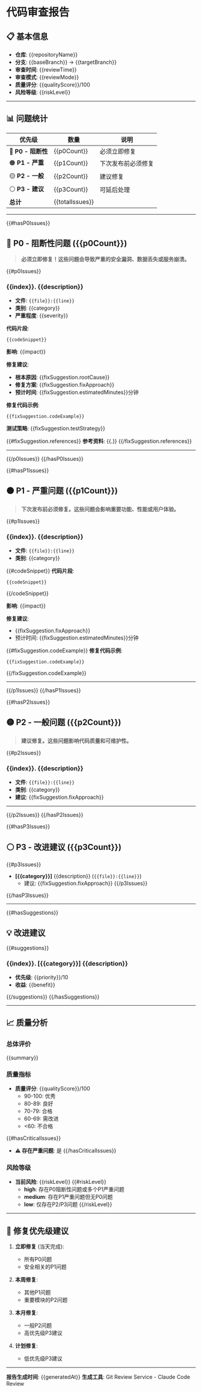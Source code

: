 # 代码审查报告

## 📋 基本信息

- **仓库**: {{repositoryName}}
- **分支**: {{baseBranch}} → {{targetBranch}}
- **审查时间**: {{reviewTime}}
- **审查模式**: {{reviewMode}}
- **质量评分**: {{qualityScore}}/100
- **风险等级**: {{riskLevel}}

---

## 📊 问题统计

| 优先级 | 数量 | 说明 |
|-------|------|------|
| 🔴 **P0 - 阻断性** | {{p0Count}} | 必须立即修复 |
| 🟠 **P1 - 严重** | {{p1Count}} | 下次发布前必须修复 |
| 🟡 **P2 - 一般** | {{p2Count}} | 建议修复 |
| ⚪ **P3 - 建议** | {{p3Count}} | 可延后处理 |
| **总计** | {{totalIssues}} | |

---

{{#hasP0Issues}}
## 🔴 P0 - 阻断性问题 ({{p0Count}})

> **必须立即修复！这些问题会导致严重的安全漏洞、数据丢失或服务崩溃。**

{{#p0Issues}}
### {{index}}. {{description}}

- **文件**: `{{file}}:{{line}}`
- **类别**: {{category}}
- **严重程度**: {{severity}}

**代码片段**:
```{{language}}
{{codeSnippet}}
```

**影响**: {{impact}}

**修复建议**:
- **根本原因**: {{fixSuggestion.rootCause}}
- **修复方案**: {{fixSuggestion.fixApproach}}
- **预计时间**: {{fixSuggestion.estimatedMinutes}}分钟

**修复代码示例**:
```{{language}}
{{fixSuggestion.codeExample}}
```

**测试策略**: {{fixSuggestion.testStrategy}}

{{#fixSuggestion.references}}
**参考资料**: {{.}}
{{/fixSuggestion.references}}

---

{{/p0Issues}}
{{/hasP0Issues}}

{{#hasP1Issues}}
## 🟠 P1 - 严重问题 ({{p1Count}})

> **下次发布前必须修复。这些问题会影响重要功能、性能或用户体验。**

{{#p1Issues}}
### {{index}}. {{description}}

- **文件**: `{{file}}:{{line}}`
- **类别**: {{category}}

{{#codeSnippet}}
**代码片段**:
```{{language}}
{{codeSnippet}}
```
{{/codeSnippet}}

**影响**: {{impact}}

**修复建议**:
- {{fixSuggestion.fixApproach}}
- 预计时间: {{fixSuggestion.estimatedMinutes}}分钟

{{#fixSuggestion.codeExample}}
**修复代码示例**:
```{{language}}
{{fixSuggestion.codeExample}}
```
{{/fixSuggestion.codeExample}}

---

{{/p1Issues}}
{{/hasP1Issues}}

{{#hasP2Issues}}
## 🟡 P2 - 一般问题 ({{p2Count}})

> **建议修复。这些问题影响代码质量和可维护性。**

{{#p2Issues}}
### {{index}}. {{description}}

- **文件**: `{{file}}:{{line}}`
- **类别**: {{category}}
- **建议**: {{fixSuggestion.fixApproach}}

---

{{/p2Issues}}
{{/hasP2Issues}}

{{#hasP3Issues}}
## ⚪ P3 - 改进建议 ({{p3Count}})

{{#p3Issues}}
- **[{{category}}]** {{description}} (`{{file}}:{{line}}`)
  - 建议: {{fixSuggestion.fixApproach}}
{{/p3Issues}}

{{/hasP3Issues}}

---

{{#hasSuggestions}}
## 💡 改进建议

{{#suggestions}}
### {{index}}. [{{category}}] {{description}}

- **优先级**: {{priority}}/10
- **收益**: {{benefit}}

{{/suggestions}}
{{/hasSuggestions}}

---

## 📈 质量分析

### 总体评价
{{summary}}

### 质量指标
- **质量评分**: {{qualityScore}}/100
  - 90-100: 优秀
  - 80-89: 良好
  - 70-79: 合格
  - 60-69: 需改进
  - <60: 不合格

{{#hasCriticalIssues}}
- **⚠️ 存在严重问题**: 是
{{/hasCriticalIssues}}

### 风险等级
- **当前风险**: {{riskLevel}}
{{#riskLevel}}
  - **high**: 存在P0阻断性问题或多个P1严重问题
  - **medium**: 存在P1严重问题但无P0问题
  - **low**: 仅存在P2/P3问题
{{/riskLevel}}

---

## 🎯 修复优先级建议

1. **立即修复** (当天完成):
   - 所有P0问题
   - 安全相关的P1问题

2. **本周修复**:
   - 其他P1问题
   - 重要模块的P2问题

3. **本月修复**:
   - 一般P2问题
   - 高优先级P3建议

4. **计划修复**:
   - 低优先级P3建议

---

**报告生成时间**: {{generatedAt}}
**生成工具**: Git Review Service - Claude Code Review
